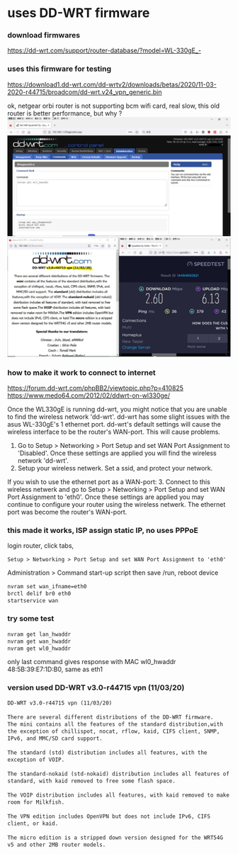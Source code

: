# uses DD-WRT firmware

### download firmwares
https://dd-wrt.com/support/router-database/?model=WL-330gE_-

### uses this firmware for testing  
https://download1.dd-wrt.com/dd-wrtv2/downloads/betas/2020/11-03-2020-r44715/broadcom/dd-wrt.v24_vpn_generic.bin

ok, netgear orbi router is not supporting bcm wifi card, real slow, this old router is better performance, but why ?  
![firmware_download_2023-03-16/2023-03-16_upgrade_ok.JPG](firmware_download_2023-03-16/2023-03-16_upgrade_ok.JPG)
![firmware_download_2023-03-16/speedtest.JPG](firmware_download_2023-03-16/speedtest.JPG)


### how to make it work to connect to internet
https://forum.dd-wrt.com/phpBB2/viewtopic.php?p=410825  
https://www.medo64.com/2012/02/ddwrt-on-wl330ge/  

Once the WL330gE is running dd-wrt, you might notice that you are unable to find the wireless network 'dd-wrt'. dd-wrt has some slight issues with the asus WL-330gE's 1 ethernet port. dd-wrt's default settings will cause the wireless interface to be the router's WAN-port. This will cause problems.

1. Go to Setup > Networking > Port Setup and set WAN Port Assignment to 'Disabled'. Once these settings are applied you will find the wireless network 'dd-wrt'.
2. Setup your wireless netwerk. Set a ssid, and protect your network.

If you wish to use the ethernet port as a WAN-port:
3. Connect to this wireless netwerk and go to 
Setup > Networking > Port Setup and set WAN Port Assignment to 'eth0'. Once these settings are applied you may continue to configure your router using the wireless netwerk. The ethernet port was become the router's WAN-port.

### this made it works, ISP assign static IP, no uses PPPoE  
login router, click tabs,  
```
Setup > Networking > Port Setup and set WAN Port Assignment to 'eth0'  
```

Administration > Command start-up script then save /run, reboot device  
```
nvram set wan_ifname=eth0
brctl delif br0 eth0
startservice wan
```

### try some test
```
nvram get lan_hwaddr
nvram get wan_hwaddr
nvram get wl0_hwaddr
```
only last command gives response with MAC wl0_hwaddr 48:5B:39:E7:1D:B0, same as eth1


### version used DD-WRT v3.0-r44715 vpn (11/03/20)
```
DD-WRT v3.0-r44715 vpn (11/03/20)

There are several different distributions of the DD-WRT firmware. 
The mini contains all the features of the standard distribution,with the exception of chillispot, nocat, rflow, kaid, CIFS client, SNMP, IPv6, and MMC/SD card support. 

The standard (std) distribution includes all features, with the exception of VOIP. 

The standard-nokaid (std-nokaid) distribution includes all features of standard, with kaid removed to free some flash space.

The VOIP distribution includes all features, with kaid removed to make room for Milkfish.

The VPN edition includes OpenVPN but does not include IPv6, CIFS client, or kaid.

The micro edition is a stripped down version designed for the WRT54G v5 and other 2MB router models.
```

